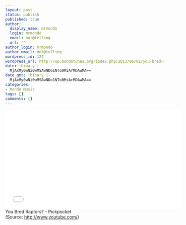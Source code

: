 ```yaml
---
layout: post
status: publish
published: true
author:
  display_name: mrmondo
  login: mrmondo
  email: not@telling
  url: ''
author_login: mrmondo
author_email: not@telling
wordpress_id: 124
wordpress_url: http://wp.mondotunes.org/index.php/2013/06/01/you-bred-raptors-pickpocket/
date: !binary |-
  MjAxMy0wNi0wMSAwNDo1NTo0MiArMDAwMA==
date_gmt: !binary |-
  MjAxMy0wNi0wMSAwNDo1NTo0MiArMDAwMA==
categories:
- Mondo Music
tags: []
comments: []
---
```

<iframe width="560" height="315" src="//www.youtube.com/embed/6de05pvfHhA" frameborder="0"> </iframe>
You Bred Raptors? - Pickpocket
<div class="attribution">(<span>Source:</span> <a href="http://www.youtube.com/">http://www.youtube.com/</a>)</div>
